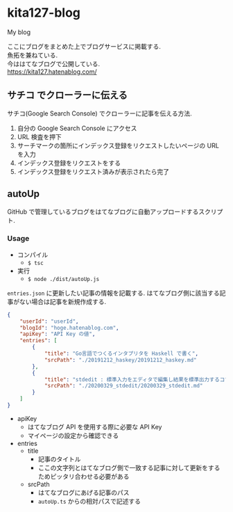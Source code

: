 # kita127-blog
My blog

ここにブログをまとめた上でブログサービスに掲載する.<br>
魚拓を兼ねている.<br>
今ははてなブログで公開している.<br>
https://kita127.hatenablog.com/


## サチコ でクローラーに伝える

サチコ(Google Search Console) でクローラーに記事を伝える方法.

1. 自分の Google Search Console にアクセス
1. URL 検査を押下
1. サーチマークの箇所にインデックス登録をリクエストしたいページの URL を入力
1. インデックス登録をリクエストをする
1. インデックス登録をリクエスト済みが表示されたら完了


## autoUp

GitHub で管理しているブログをはてなブログに自動アップロードするスクリプト.

### Usage

- コンパイル
    - `$ tsc`
- 実行
    - `$ node ./dist/autoUp.js`


`entries.json` に更新したい記事の情報を記載する.
はてなブログ側に該当する記事がない場合は記事を新規作成する.

```json
{
    "userId": "userId",
    "blogId": "hoge.hatenablog.com",
    "apiKey": "API Key の値",
    "entries": [
        {
            "title": "Go言語でつくるインタプリタを Haskell で書く",
            "srcPath": "./20191212_haskey/20191212_haskey.md"
        },
        {
            "title": "stdedit : 標準入力をエディタで編集し結果を標準出力するコマンド",
            "srcPath": "./20200329_stdedit/20200329_stdedit.md"
        }
    ]
}
```

- apiKey
    - はてなブログ API を使用する際に必要な API Key
    - マイページの設定から確認できる
- entries
    - title
        - 記事のタイトル
        - ここの文字列とはてなブログ側で一致する記事に対して更新をするためピッタリ合わせる必要がある
    - srcPath
        - はてなブログにあげる記事のパス
        - `autoUp.ts` からの相対パスで記述する
